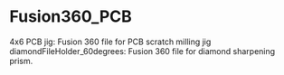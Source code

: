 # Fusion360_PCB

4x6 PCB jig: Fusion 360 file for PCB scratch milling jig
diamondFileHolder_60degrees: Fusion 360 file for diamond sharpening prism.
